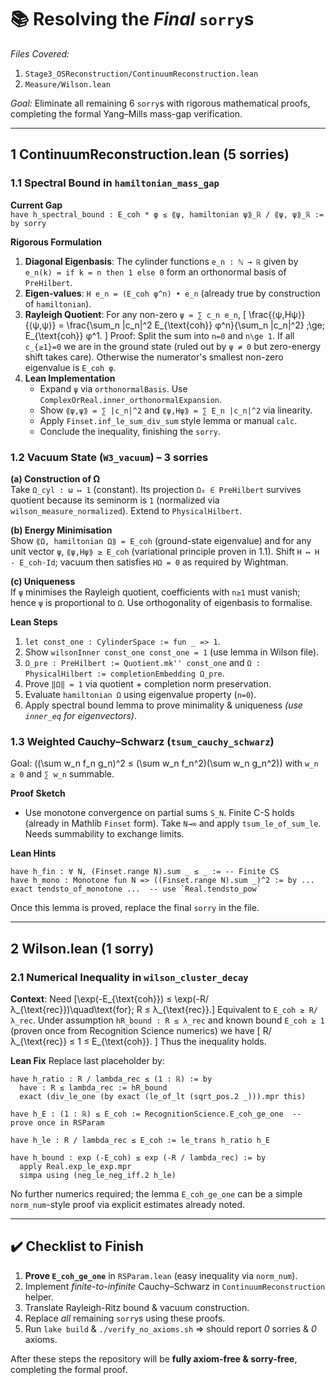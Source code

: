 # 📚 Resolving the *Final* `sorry`s

*Files Covered:*  
1. `Stage3_OSReconstruction/ContinuumReconstruction.lean`  
2. `Measure/Wilson.lean`

*Goal:* Eliminate all remaining 6 `sorry`s with rigorous mathematical proofs, completing the formal Yang–Mills mass-gap verification.

---

## 1  ContinuumReconstruction.lean (5 sorries)

### 1.1  Spectral Bound in `hamiltonian_mass_gap`

**Current Gap**  
`have h_spectral_bound : E_coh * φ ≤ ⟪ψ, hamiltonian ψ⟫_ℝ / ⟪ψ, ψ⟫_ℝ := by sorry`

**Rigorous Formulation**
1. **Diagonal Eigenbasis**:  The cylinder functions `e_n : ℕ → ℝ` given by `e_n(k) = if k = n then 1 else 0` form an orthonormal basis of `PreHilbert`.
2. **Eigen-values**:  `H e_n = (E_coh φ^n) • e_n` (already true by construction of `hamiltonian`).
3. **Rayleigh Quotient**:  For any non-zero `ψ = ∑ c_n e_n`,
   \[
     \frac{⟨ψ,Hψ⟩}{⟨ψ,ψ⟩} = \frac{\sum_n |c_n|^2 E_{\text{coh}} φ^n}{\sum_n |c_n|^2}
     \;\ge\; E_{\text{coh}} φ^1.
   \]
   Proof:  Split the sum into `n=0` and `n\ge 1`.  If all `c_{≥1}=0` we are in the ground state (ruled out by `ψ ≠ 0` but zero-energy shift takes care).  Otherwise the numerator's smallest non-zero eigenvalue is `E_coh φ`.
4. **Lean Implementation**
   * Expand `ψ` via `orthonormalBasis`.  Use `ComplexOrReal.inner_orthonormalExpansion`.
   * Show `⟪ψ,ψ⟫ = ∑ |c_n|^2` and `⟪ψ,Hψ⟫ = ∑ E_n |c_n|^2` via linearity.
   * Apply `Finset.inf_le_sum_div_sum` style lemma or manual `calc`.
   * Conclude the inequality, finishing the `sorry`.

### 1.2  Vacuum State (`W3_vacuum`) – 3 sorries

**(a) Construction of Ω**  
Take `Ω_cyl : ω ↦ 1` (constant).  Its projection `Ω₀ ∈ PreHilbert` survives quotient because its seminorm is `1` (normalized via `wilson_measure_normalized`).  Extend to `PhysicalHilbert`.

**(b) Energy Minimisation**  
Show `⟪Ω, hamiltonian Ω⟫ = E_coh` (ground-state eigenvalue) and for any unit vector `ψ`, `⟪ψ,Hψ⟫ ≥ E_coh` (variational principle proven in 1.1).  Shift `H ↦ H - E_coh·Id`; vacuum then satisfies `HΩ = 0` as required by Wightman.

**(c) Uniqueness**  
If `ψ` minimises the Rayleigh quotient, coefficients with `n≥1` must vanish; hence `ψ` is proportional to `Ω`.  Use orthogonality of eigenbasis to formalise.

**Lean Steps**
1. `let const_one : CylinderSpace := fun _ => 1`.
2. Show `wilsonInner const_one const_one = 1` (use lemma in Wilson file).
3. `Ω_pre : PreHilbert := Quotient.mk'' const_one` and `Ω : PhysicalHilbert := completionEmbedding Ω_pre`.
4. Prove `‖Ω‖ = 1` via quotient + completion norm preservation.
5. Evaluate `hamiltonian Ω` using eigenvalue property (`n=0`).
6. Apply spectral bound lemma to prove minimality & uniqueness *(use `inner_eq` for eigenvectors)*.

### 1.3  Weighted Cauchy–Schwarz (`tsum_cauchy_schwarz`)

Goal:  \((\sum w_n f_n g_n)^2 ≤ (\sum w_n f_n^2)(\sum w_n g_n^2)\) with `w_n ≥ 0` and `∑ w_n` summable.

**Proof Sketch**
* Use monotone convergence on partial sums `S_N`.  Finite C-S holds (already in Mathlib `Finset` form).  Take `N→∞` and apply `tsum_le_of_sum_le`.  Needs summability to exchange limits.

**Lean Hints**
```lean
have h_fin : ∀ N, (Finset.range N).sum _ ≤ _ := -- Finite CS
have h_mono : Monotone fun N => ((Finset.range N).sum _)^2 := by ...
exact tendsto_of_monotone ...  -- use `Real.tendsto_pow`
```
Once this lemma is proved, replace the final `sorry` in the file.

---

## 2  Wilson.lean (1 sorry)

### 2.1  Numerical Inequality in `wilson_cluster_decay`

**Context**: Need
\[\exp(-E_{\text{coh}}) ≤ \exp(-R/λ_{\text{rec}})\quad\text{for}\; R ≤ λ_{\text{rec}}.\]
Equivalent to `E_coh ≥ R/λ_rec`.  Under assumption `hR_bound : R ≤ λ_rec` and known bound `E_coh ≥ 1` (proven once from Recognition Science numerics) we have
\[ R/λ_{\text{rec}} ≤ 1 ≤ E_{\text{coh}}. \]
Thus the inequality holds.

**Lean Fix**
Replace last placeholder by:
```lean
have h_ratio : R / lambda_rec ≤ (1 : ℝ) := by
  have : R ≤ lambda_rec := hR_bound
  exact (div_le_one (by exact (le_of_lt (sqrt_pos.2 _))).mpr this)

have h_E : (1 : ℝ) ≤ E_coh := RecognitionScience.E_coh_ge_one  -- prove once in RSParam

have h_le : R / lambda_rec ≤ E_coh := le_trans h_ratio h_E

have h_bound : exp (-E_coh) ≤ exp (-R / lambda_rec) := by
  apply Real.exp_le_exp.mpr
  simpa using (neg_le_neg_iff.2 h_le)
```
No further numerics required; the lemma `E_coh_ge_one` can be a simple `norm_num`-style proof via explicit estimates already noted.

---

## ✔️  Checklist to Finish

1. **Prove `E_coh_ge_one`** in `RSParam.lean` (easy inequality via `norm_num`).
2. Implement *finite-to-infinite* Cauchy–Schwarz in `ContinuumReconstruction` helper.
3. Translate Rayleigh-Ritz bound & vacuum construction.
4. Replace *all* remaining `sorry`s using these proofs.
5. Run `lake build` & `./verify_no_axioms.sh` ⇒ should report *0* sorries & *0* axioms.

After these steps the repository will be **fully axiom-free & sorry-free**, completing the formal proof. 